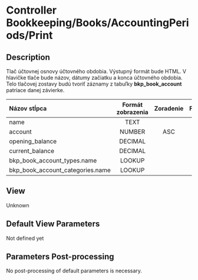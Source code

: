 # Controller Bookkeeping/Books/AccountingPeriods/Print

## Description

Tlač účtovnej osnovy účtovného obdobia. Výstupný formát bude HTML. V hlavičke tlače bude názov, dátumy začiatku a konca účtovného obdobia. Telo tlačovej zostavy budú tvoriť záznamy z tabuľky **bkp_book_account** patriace danej závierke.

| Názov stĺpca                     | Formát zobrazenia | Zoradenie | Filter |
| :------------------------------- | :---------------: | :-------: | ------ |
| name                             | TEXT              |           |        |
| account                          | NUMBER            | ASC       |        |
| opening_balance                  | DECIMAL           |           |        |
| current_balance                  | DECIMAL           |           |        |
| bkp_book_account_types.name      | LOOKUP            |           |        |
| bkp_book_account_categories.name | LOOKUP            |           |        |

## View

Unknown

## Default View Parameters

Not defined yet

## Parameters Post-processing

No post-processing of default parameters is necessary.